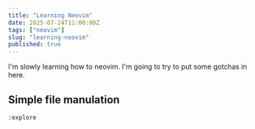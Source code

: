 ```yaml
---
title: "Learning Neovim"
date: 2025-07-24T11:00:00Z
tags: ["neovim"]
slug: "learning-neovim"
published: true
---
```


I'm slowly learning how to neovim. I'm going to try to put some gotchas in here.

## Simple file manulation
`:explore`
